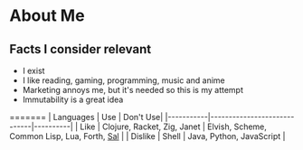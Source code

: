 # About Me

## Facts I consider relevant
- I exist
- I like reading, gaming, programming, music and anime
- Marketing annoys me, but it's needed so this is my attempt
- Immutability is a great idea

=======
| Languages | Use                         | Don't Use|
|-----------|-----------------------------|----------|
| Like      | Clojure, Racket, Zig, Janet | Elvish, Scheme, Common Lisp, Lua, Forth, [Sal](https://github.com/Dr-Nekoma/salem) |
| Dislike   | Shell                       | Java, Python, JavaScript |
